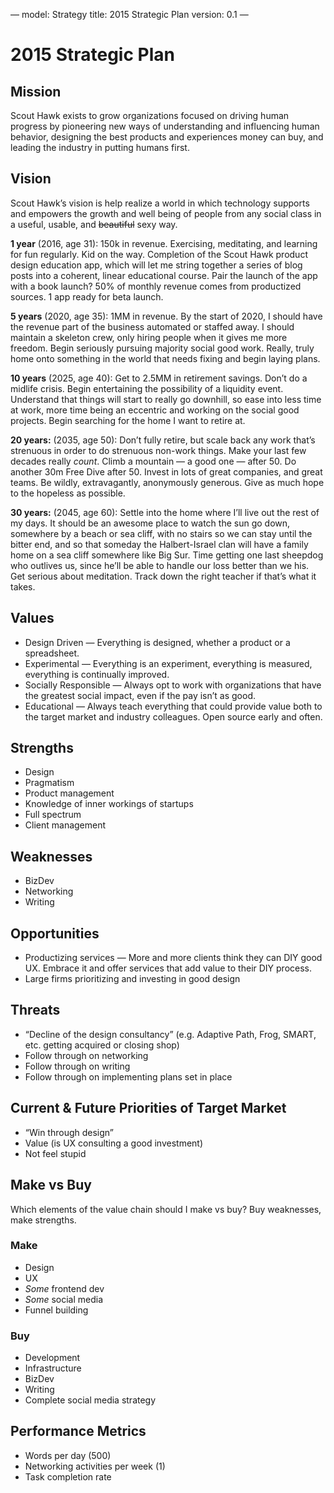 —
model: Strategy
title: 2015 Strategic Plan
version: 0.1
—

# 2015 Strategic Plan

## Mission
Scout Hawk exists to grow organizations focused on driving human progress by pioneering new ways of understanding and influencing human behavior, designing the best products and experiences money can buy, and leading the industry in putting humans first.

## Vision
Scout Hawk’s vision is help realize a world in which technology supports and empowers the growth and well being of people from any social class in a useful, usable, and ~~beautiful~~ sexy way.

**1 year** (2016, age 31): 150k in revenue. Exercising, meditating, and learning for fun regularly. Kid on the way. Completion of the Scout Hawk product design education app, which will let me string together a series of blog posts into a coherent, linear educational course. Pair the launch of the app with a book launch? 50% of monthly revenue comes from productized sources. 1 app ready for beta launch.

**5 years** (2020, age 35): 1MM in revenue. By the start of 2020, I should have the revenue part of the business automated or staffed away. I should maintain a skeleton crew, only hiring people when it gives me more freedom. Begin seriously pursuing majority social good work. Really, truly home onto something in the world that needs fixing and begin laying plans.

**10 years** (2025, age 40): Get to 2.5MM in retirement savings. Don’t do a midlife crisis. Begin entertaining the possibility of a liquidity event. Understand that things will start to really go downhill, so ease into less time at work, more time being an eccentric and working on the social good projects. Begin searching for the home I want to retire at.

**20 years:** (2035, age 50): Don’t fully retire, but scale back any work that’s strenuous in order to do strenuous non-work things. Make your last few decades really *count*. Climb a mountain — a good one — after 50. Do another 30m Free Dive after 50. Invest in lots of great companies, and great teams. Be wildly, extravagantly, anonymously generous. Give as much hope to the hopeless as possible.

**30 years:** (2045, age 60): Settle into the home where I’ll live out the rest of my days. It should be an awesome place to watch the sun go down, somewhere by a beach or sea cliff, with no stairs so we can stay until the bitter end, and so that someday the Halbert-Israel clan will have a family home on a sea cliff somewhere like Big Sur. Time getting one last sheepdog who outlives us, since he’ll be able to handle our loss better than we his. Get serious about meditation. Track down the right teacher if that’s what it takes.

## Values
- Design Driven — Everything is designed, whether a product or a spreadsheet.
- Experimental — Everything is an experiment, everything is measured, everything is continually improved.
- Socially Responsible — Always opt to work with organizations that have the greatest social impact, even if the pay isn’t as good.
- Educational — Always teach everything that could provide value both to the target market and industry colleagues. Open source early and often.

## Strengths
- Design
- Pragmatism
- Product management
- Knowledge of inner workings of startups
- Full spectrum
- Client management

## Weaknesses
- BizDev
- Networking
- Writing

## Opportunities
- Productizing services — More and more clients think they can DIY good UX. Embrace it and offer services that add value to their DIY process.
- Large firms prioritizing and investing in good design

## Threats
- “Decline of the design consultancy” (e.g. Adaptive Path, Frog, SMART, etc. getting acquired or closing shop)
- Follow through on networking
- Follow through on writing
- Follow through on implementing plans set in place

## Current & Future Priorities of Target Market
- “Win through design”
- Value (is UX consulting a good investment)
- Not feel stupid

## Make vs Buy
Which elements of the value chain should I make vs buy? Buy weaknesses, make strengths.

### Make
- Design
- UX
- *Some* frontend dev
- *Some* social media
- Funnel building

### Buy
- Development
- Infrastructure
- BizDev
- Writing
- Complete social media strategy

## Performance Metrics
- Words per day (500)
- Networking activities per week (1)
- Task completion rate